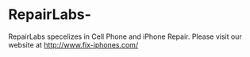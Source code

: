 RepairLabs-
===========

RepairLabs specelizes in Cell Phone and iPhone Repair. Please visit our website at http://www.fix-iphones.com/